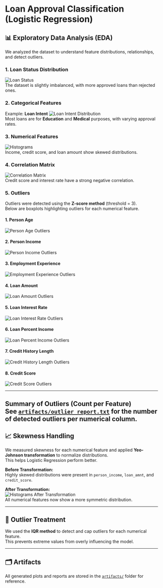 # Loan Approval Classification (Logistic Regression)

## 📊 Exploratory Data Analysis (EDA)

We analyzed the dataset to understand feature distributions, relationships, and detect outliers.

### 1. Loan Status Distribution
![Loan Status](artifacts/loan_status_distribution.png)  
The dataset is slightly imbalanced, with more approved loans than rejected ones.

### 2. Categorical Features
Example: **Loan Intent**
![Loan Intent Distribution](artifacts/loan_intent_distribution.png)  
Most loans are for **Education** and **Medical** purposes, with varying approval rates.

### 3. Numerical Features
![Histograms](artifacts/numerical_histograms.png)  
Income, credit score, and loan amount show skewed distributions.

### 4. Correlation Matrix
![Correlation Matrix](artifacts/correlation_matrix.png)  
Credit score and interest rate have a strong negative correlation.

### 5. Outliers

Outliers were detected using the **Z-score method** (threshold = 3).  
Below are boxplots highlighting outliers for each numerical feature.

#### 1. Person Age
![Person Age Outliers](artifacts/person_age_outliers.png)

#### 2. Person Income
![Person Income Outliers](artifacts/person_income_outliers.png)

#### 3. Employment Experience
![Employment Experience Outliers](artifacts/person_emp_exp_outliers.png)

#### 4. Loan Amount
![Loan Amount Outliers](artifacts/loan_amnt_outliers.png)

#### 5. Loan Interest Rate
![Loan Interest Rate Outliers](artifacts/loan_int_rate_outliers.png)

#### 6. Loan Percent Income
![Loan Percent Income Outliers](artifacts/loan_percent_income_outliers.png)

#### 7. Credit History Length
![Credit History Length Outliers](artifacts/cb_person_cred_hist_length_outliers.png)

#### 8. Credit Score
![Credit Score Outliers](artifacts/credit_score_outliers.png)

---

**Summary of Outliers (Count per Feature)**  
See [`artifacts/outlier_report.txt`](artifacts/outlier_report.txt) for the number of detected outliers per numerical column.
---

## 📈 Skewness Handling
We measured skewness for each numerical feature and applied **Yeo-Johnson transformation** to normalize distributions.  
This helps Logistic Regression perform better.

**Before Transformation:**  
Highly skewed distributions were present in `person_income`, `loan_amnt`, and `credit_score`.

**After Transformation:**  
![Histograms After Transformation](artifacts/histograms_after_transformation.png)  
All numerical features now show a more symmetric distribution.

---

## 🚨 Outlier Treatment
We used the **IQR method** to detect and cap outliers for each numerical feature.  
This prevents extreme values from overly influencing the model.

---


## 🗂 Artifacts
All generated plots and reports are stored in the [`artifacts/`](artifacts/) folder for reference.
